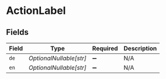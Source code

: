 # ActionLabel


## Fields

| Field                   | Type                    | Required                | Description             |
| ----------------------- | ----------------------- | ----------------------- | ----------------------- |
| `de`                    | *OptionalNullable[str]* | :heavy_minus_sign:      | N/A                     |
| `en`                    | *OptionalNullable[str]* | :heavy_minus_sign:      | N/A                     |